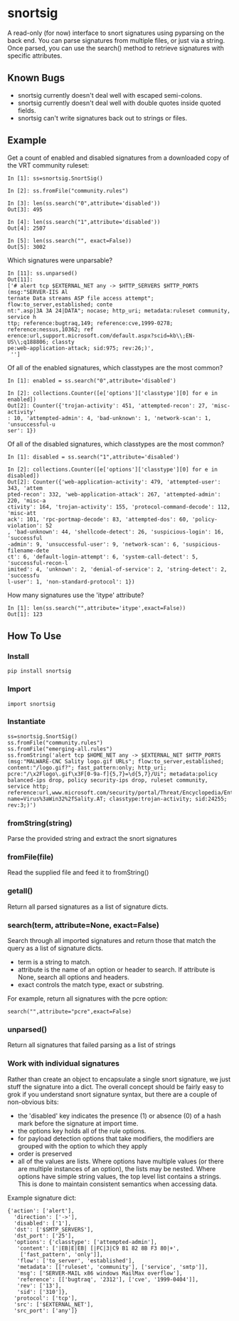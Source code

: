 # snortsig
A read-only (for now) interface to snort signatures using pyparsing on the back end.  You can parse signatures from multiple files, or just via a string.  Once parsed, you can use the search() method to retrieve signatures with specific attributes.

## Known Bugs
   * snortsig currently doesn't deal well with escaped semi-colons.
   * snortsig currently doesn't deal well with double quotes inside quoted fields.
   * snortsig can't write signatures back out to strings or files.

## Example

Get a count of enabled and disabled signatures from a downloaded copy of the VRT community ruleset:

    In [1]: ss=snortsig.SnortSig()

    In [2]: ss.fromFile("community.rules")

    In [3]: len(ss.search("0",attribute='disabled'))
    Out[3]: 495

    In [4]: len(ss.search("1",attribute='disabled'))
    Out[4]: 2507

    In [5]: len(ss.search("", exact=False))
    Out[5]: 3002

Which signatures were unparsable?

    In [11]: ss.unparsed()
    Out[11]:
    ['# alert tcp $EXTERNAL_NET any -> $HTTP_SERVERS $HTTP_PORTS (msg:"SERVER-IIS Al
    ternate Data streams ASP file access attempt"; flow:to_server,established; conte
    nt:".asp|3A 3A 24|DATA"; nocase; http_uri; metadata:ruleset community, service h
    ttp; reference:bugtraq,149; reference:cve,1999-0278; reference:nessus,10362; ref
    erence:url,support.microsoft.com/default.aspx?scid=kb\\;EN-US\\;q188806; classty
    pe:web-application-attack; sid:975; rev:26;)',
     '']

Of all of the enabled signatures, which classtypes are the most common?

    In [1]: enabled = ss.search("0",attribute='disabled')

    In [2]: collections.Counter([e['options']['classtype'][0] for e in enabled])
    Out[2]: Counter({'trojan-activity': 451, 'attempted-recon': 27, 'misc-activity'
    : 10, 'attempted-admin': 4, 'bad-unknown': 1, 'network-scan': 1, 'unsuccessful-u
    ser': 1})

Of all of the disabled signatures, which classtypes are the most common?

    In [1]: disabled = ss.search("1",attribute='disabled')

    In [2]: collections.Counter([e['options']['classtype'][0] for e in disabled])
    Out[2]: Counter({'web-application-activity': 479, 'attempted-user': 343, 'attem
    pted-recon': 332, 'web-application-attack': 267, 'attempted-admin': 220, 'misc-a
    ctivity': 164, 'trojan-activity': 155, 'protocol-command-decode': 112, 'misc-att
    ack': 101, 'rpc-portmap-decode': 83, 'attempted-dos': 60, 'policy-violation': 52
    , 'bad-unknown': 44, 'shellcode-detect': 26, 'suspicious-login': 16, 'successful
    -admin': 9, 'unsuccessful-user': 9, 'network-scan': 6, 'suspicious-filename-dete
    ct': 6, 'default-login-attempt': 6, 'system-call-detect': 5, 'successful-recon-l
    imited': 4, 'unknown': 2, 'denial-of-service': 2, 'string-detect': 2, 'successfu
    l-user': 1, 'non-standard-protocol': 1})

How many signatures use the 'itype' attribute?

    In [1]: len(ss.search("",attribute='itype',exact=False))
    Out[1]: 123

## How To Use
### Install
    pip install snortsig

### Import
    import snortsig

### Instantiate
    ss=snortsig.SnortSig()
    ss.fromFile("community.rules")
    ss.fromFile("emerging-all.rules")
    ss.fromString('alert tcp $HOME_NET any -> $EXTERNAL_NET $HTTP_PORTS (msg:"MALWARE-CNC Sality logo.gif URLs"; flow:to_server,established; content:"/logo.gif?"; fast_pattern:only; http_uri; pcre:"/\x2Flogo\.gif\x3F[0-9a-f]{5,7}=\d{5,7}/Ui"; metadata:policy balanced-ips drop, policy security-ips drop, ruleset community, service http; reference:url,www.microsoft.com/security/portal/Threat/Encyclopedia/Entry.aspx?name=Virus%3aWin32%2fSality.AT; classtype:trojan-activity; sid:24255; rev:3;)')

### fromString(string)

Parse the provided string and extract the snort signatures

### fromFile(file)

Read the supplied file and feed it to fromString()

### getall()

Return all parsed signatures as a list of signature dicts.

### search(term, attribute=None, exact=False)

Search through all imported signatures and return those that match the query as a list of signature dicts.
   * term is a string to match.
   * attribute is the name of an option or header to search.  If attribute is None, search all options and headers.
   * exact controls the match type, exact or substring.

For example, return all signatures with the pcre option:

    search("",attribute="pcre",exact=False)

### unparsed()

Return all signatures that failed parsing as a list of strings

### Work with individual signatures

Rather than create an object to encapsulate a single snort signature, we just stuff the signature into a dict.  The overall concept should be fairly easy to grok if you understand snort signature syntax, but there are a couple of non-obvious bits:

   * the 'disabled' key indicates the presence (1) or absence (0) of a hash mark before the signature at import time.
   * the options key holds all of the rule options.
   * for payload detection options that take modifiers, the modifiers are grouped with the option to which they apply
   * order is preserved
   * all of the values are lists.  Where options have multiple values (or there are multiple instances of an option), the lists may be nested.  Where options have simple string values, the top level list contains a strings.  This is done to maintain consistent semantics when accessing data.


Example signature dict:

    {'action': ['alert'],
      'direction': ['->'],
      'disabled': ['1'],
      'dst': ['$SMTP_SERVERS'],
      'dst_port': ['25'],
      'options': {'classtype': ['attempted-admin'],
       'content': ['|EB|E|EB| [|FC|3|C9 B1 82 8B F3 80|+',
        ['fast_pattern', 'only']],
       'flow': ['to_server', 'established'],
       'metadata': [['ruleset', 'community'], ['service', 'smtp']],
       'msg': ['SERVER-MAIL x86 windows MailMax overflow'],
       'reference': [['bugtraq', '2312'], ['cve', '1999-0404']],
       'rev': ['13'],
       'sid': ['310']},
      'protocol': ['tcp'],
      'src': ['$EXTERNAL_NET'],
      'src_port': ['any']}